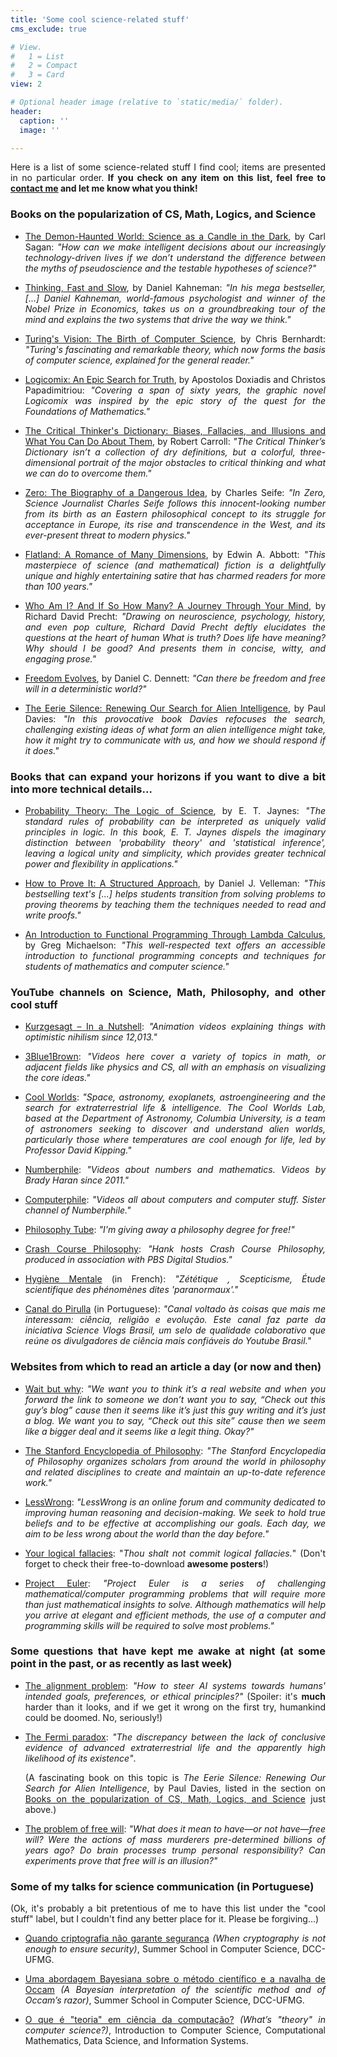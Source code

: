 ```yaml
---
title: 'Some cool science-related stuff'
cms_exclude: true

# View.
#   1 = List
#   2 = Compact
#   3 = Card
view: 2

# Optional header image (relative to `static/media/` folder).
header:
  caption: ''
  image: ''

---
```


<div style="text-align: justify"> 

Here is a list of some science-related stuff I find cool; items are presented in no particular order.
**If you check on any item on this list, feel free to [contact me](../#contact) and let me know what you think!**

### Books on the popularization of CS, Math, Logics, and Science

- [The Demon-Haunted World: Science as a Candle in the Dark](https://www.penguinrandomhouse.com/books/159731/the-demon-haunted-world-by-carl-sagan/), by Carl Sagan: *"How can we make intelligent decisions about our increasingly technology-driven lives if we don’t understand the difference between the myths of pseudoscience and the testable hypotheses of science?"*

- [Thinking, Fast and Slow](https://us.macmillan.com/books/9780374533557/thinkingfastandslow), by Daniel Kahneman: *"In his mega bestseller, [...] Daniel Kahneman, world-famous psychologist and winner of the Nobel Prize in Economics, takes us on a groundbreaking tour of the mind and explains the two systems that drive the way we think."*

- [Turing's Vision: The Birth of Computer Science](https://mitpress.mit.edu/9780262533515/turings-vision/), by Chris Bernhardt:
*"Turing's fascinating and remarkable theory, which now forms the basis of computer science, explained for the general reader."*

- [Logicomix: An Epic Search for Truth](https://www.logicomix.com/en/index.html), by Apostolos Doxiadis and Christos Papadimitriou:
*"Covering a span of sixty years, the graphic novel Logicomix was inspired by the epic story of the quest for the Foundations of Mathematics."* 

- [The Critical Thinker's Dictionary: Biases, Fallacies, and Illusions and What You Can Do About Them](https://www.goodreads.com/book/show/18935911-the-critical-thinker-s-dictionary), by Robert Carroll: *"The Critical Thinker’s Dictionary isn’t a collection of dry definitions, but a colorful, three-dimensional portrait of the major obstacles to critical thinking and what we can do to overcome them."*

- [Zero: The Biography of a Dangerous Idea](https://www.univ.ox.ac.uk/book/zero-biography-dangerous-idea/), by Charles Seife: *"In Zero, Science Journalist Charles Seife follows this innocent-looking number from its birth as an Eastern philosophical concept to its struggle for acceptance in Europe, its rise and transcendence in the West, and its ever-present threat to modern physics."*

- [Flatland: A Romance of Many Dimensions](https://www.goodreads.com/book/show/433567.Flatland), by Edwin A. Abbott: *"This masterpiece of science (and mathematical) fiction is a delightfully unique and highly entertaining satire that has charmed readers for more than 100 years."*

- [Who Am I? And If So How Many? A Journey Through Your Mind](https://www.goodreads.com/book/show/11350713-who-am-i-and-if-so-how-many-a-journey-through-your-mind), by Richard David Precht: *"Drawing on neuroscience, psychology, history, and even pop culture, Richard David Precht deftly elucidates the questions at the heart of human What is truth? Does life have meaning? Why should I be good? And presents them in concise, witty, and engaging prose."*

- [Freedom Evolves](https://www.penguinrandomhouse.com/books/288114/freedom-evolves-by-daniel-c-dennett/), by Daniel C. Dennett: *"Can there be freedom and free will in a deterministic world?"*

- [The Eerie Silence: Renewing Our Search for Alien Intelligence](https://www.harpercollins.com/products/the-eerie-silence-paul-davies?variant=39936005341218), by Paul Davies: *"In this provocative book Davies refocuses the search, challenging existing ideas of what form an alien intelligence might take, how it might try to communicate with us, and how we should respond if it does."*

### Books that can expand your horizons if you want to dive a bit into more technical details...

- [Probability Theory: The Logic of Science](https://www.cambridge.org/core/books/probability-theory/9CA08E224FF30123304E6D8935CF1A99), by E. T. Jaynes: *"The standard rules of probability can be interpreted as uniquely valid principles in logic. In this book, E. T. Jaynes dispels the imaginary distinction between 'probability theory' and 'statistical inference', leaving a logical unity and simplicity, which provides greater technical power and flexibility in applications."*

- [How to Prove It: A Structured Approach](https://www.cambridge.org/highereducation/books/how-to-prove-it/6D2965D625C6836CD4A785A2C843B3DA), by Daniel J. Velleman: *"This bestselling text's [...] helps students transition from solving problems to proving theorems by teaching them the techniques needed to read and write proofs."*

- [An Introduction to Functional Programming Through Lambda Calculus](https://www.goodreads.com/en/book/show/12169041), by Greg Michaelson: *"This well-respected text offers an accessible introduction to functional programming concepts and techniques for students of mathematics and computer science."*

### YouTube channels on Science, Math, Philosophy, and other cool stuff

- [Kurzgesagt – In a Nutshell](https://www.youtube.com/@kurzgesagt): *"Animation videos explaining things with optimistic nihilism since 12,013."*

- [3Blue1Brown](https://www.youtube.com/@3blue1brown):
  *"Videos here cover a variety of topics in math, or adjacent fields like physics and CS, all with an emphasis on visualizing the core ideas."*

- [Cool Worlds](https://www.youtube.com/@CoolWorldsLab):
  *"Space, astronomy, exoplanets, astroengineering and the search for extraterrestrial life & intelligence.
  The Cool Worlds Lab, based at the Department of Astronomy, Columbia University, is a team of astronomers seeking to discover and understand alien worlds, particularly those where temperatures are cool enough for life, led by Professor David Kipping."*

- [Numberphile](https://www.youtube.com/@numberphile): 
  *"Videos about numbers and mathematics. Videos by Brady Haran since 2011."*

- [Computerphile](https://www.youtube.com/@computerphile):
  *"Videos all about computers and computer stuff. Sister channel of Numberphile."*

- [Philosophy Tube](https://www.youtube.com/@PhilosophyTube): *"I'm giving away a philosophy degree for free!"*

- [Crash Course Philosophy](https://www.youtube.com/watch?v=BNYJQaZUDrI&list=PL8dPuuaLjXtNgK6MZucdYldNkMybYIHKR): *"Hank hosts Crash Course Philosophy, produced in association with PBS Digital Studios."*

- [Hygiène Mentale](https://www.youtube.com/@HygieneMentale) (in French): *"Zététique , Scepticisme, Étude scientifique des phénomènes dites 'paranormaux'."*

- [Canal do Pirulla](https://www.youtube.com/@Pirulla25/videos) (in Portuguese):
  *"Canal voltado às coisas que mais me interessam: ciência, religião e evolução. Este canal faz parte da iniciativa Science Vlogs Brasil, um selo de qualidade colaborativo que reúne os divulgadores de ciência mais confiáveis do Youtube Brasil."*

### Websites from which to read an article a day (or now and then)

- [Wait but why](https://waitbutwhy.com/): *"We want you to think it’s a real website and when you forward the link to someone we don’t want you to say, “Check out this guy’s blog” cause then it seems like it’s just this guy writing and it’s just a blog. We want you to say, “Check out this site” cause then we seem like a bigger deal and it seems like a legit thing. Okay?"*

- [The Stanford Encyclopedia of Philosophy](https://plato.stanford.edu/): *"The Stanford Encyclopedia of Philosophy organizes scholars from around the world in philosophy and related disciplines to create and maintain an up-to-date reference work."*

- [LessWrong](https://www.lesswrong.com/):  *"LessWrong is an online forum and community dedicated to improving human reasoning and decision-making. We seek to hold true beliefs and to be effective at accomplishing our goals. Each day, we aim to be less wrong about the world than the day before."*

- [Your logical fallacies](https://yourlogicalfallacyis.com/): "*Thou shalt not commit logical fallacies.*" (Don't forget to check their free-to-download **awesome posters**!)

- [Project Euler](https://projecteuler.net/): *"Project Euler is a series of challenging mathematical/computer programming problems that will require more than just mathematical insights to solve. Although mathematics will help you arrive at elegant and efficient methods, the use of a computer and programming skills will be required to solve most problems."*


###  Some questions that have kept me awake at night (at some point in the past, or as recently as last week)

- [The alignment problem](https://www.youtube.com/watch?v=pYXy-A4siMw): *"How to steer AI systems towards humans' intended goals, preferences, or ethical principles?"* (Spoiler: it's **much** harder than it looks, and if we get it wrong on the first try, humankind could be doomed. No, seriously!)

- [The Fermi paradox](https://waitbutwhy.com/2014/05/fermi-paradox.html): *"The discrepancy between the lack of conclusive evidence of advanced extraterrestrial life and the apparently high likelihood of its existence"*.

  (A fascinating book on this topic is *The Eerie Silence: Renewing Our Search for Alien Intelligence*, by Paul Davies, listed in the section on [Books on the popularization of CS, Math, Logics, and Science](#books-on-the-popularization-of-cs-math-logics-and-science) just above.)

- [The problem of free will](https://www.youtube.com/watch?v=3O61I0pNPg8): *"What does it mean to have—or not have—free will? Were the actions of mass murderers pre-determined billions of years ago? Do brain processes trump personal responsibility? Can experiments prove that free will is an illusion?"*

### Some of my talks for science communication (in Portuguese)

(Ok, it's probably a bit pretentious of me to have this list under the "cool stuff" label, but I couldn't find any better place for it. Please be forgiving...)

- [Quando criptografia não garante segurança](https://youtu.be/ki8YNZypjAc)
      *(When cryptography is not enough to ensure security)*,
      Summer School in Computer Science, DCC-UFMG. 
      <!-- [[Talk – Part 1/2]](https://youtu.be/ki8YNZypjAc) [[Talk – Part 2/2]](https://youtu.be/0FerSVZkPes) -->

- [Uma abordagem Bayesiana sobre o método científico e a navalha de Occam](https://youtu.be/BC8VJpjmb4E)
      *(A Bayesian interpretation of the scientific method and of Occam’s razor)*,
      Summer School in Computer Science, DCC-UFMG. 
      <!-- [[Talk]](https://youtu.be/BC8VJpjmb4E) -->

- [O que é "teoria" em ciência da computação?](https://www.youtube.com/watch?v=TyAkbOvocnY)
      *(What’s "theory" in computer science?)*,
      Introduction to Computer Science, Computational Mathematics, Data Science, and Information Systems. 
      <!-- [[Talk]](https://www.youtube.com/watch?v=TyAkbOvocnY) -->

</div>